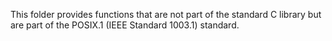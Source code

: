 This folder provides functions that are not part of the standard C library but are part of the POSIX.1 (IEEE Standard 1003.1) standard.